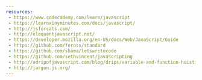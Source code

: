 ```yaml
---
resources:
 - https://www.codecademy.com/learn/javascript
 - https://learnxinyminutes.com/docs/javascript/
 - http://jsforcats.com/
 - http://eloquentjavascript.net/
 - https://developer.mozilla.org/en-US/docs/Web/JavaScript/Guide
 - https://github.com/feross/standard
 - https://github.com/shama/letswritecode
 - https://github.com/sethvincent/javascripting
 - http://adripofjavascript.com/blog/drips/variable-and-function-hoisting
 - http://jargon.js.org/
---
```

